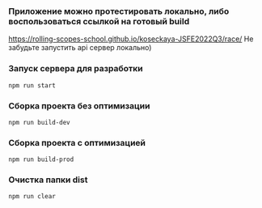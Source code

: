 ### Приложение можно протестировать локально, либо воспользоваться ссылкой на готовый build
https://rolling-scopes-school.github.io/koseckaya-JSFE2022Q3/race/
Не забудьте запустить api сервер локально)

### Запуск сервера для разработки
```shell
npm run start
```

### Сборка проекта без оптимизации
```shell
npm run build-dev
```

### Сборка проекта с оптимизацией
```shell
npm run build-prod
```

### Очистка папки dist
```shell
npm run clear
```
